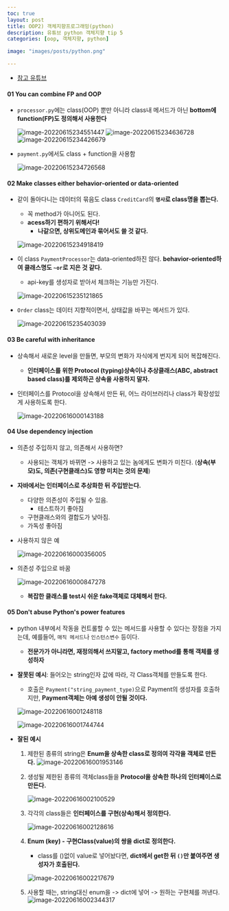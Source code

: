 ```yaml
---
toc: true
layout: post
title: OOP2) 객체지향프로그래밍(python)
description: 유튜브 python 객체지향 tip 5
categories: [oop, 객체지향, python]

image: "images/posts/python.png"

---
```


- [참고 유튜브](https://www.youtube.com/watch?v=-ghD-XjjO2g&t=1s) 

#### 01 You can combine FP and OOP



- `processor.py`에는 class(OOP) 뿐만 아니라 class내 메서드가 아닌 **bottom에 function(FP)도 정의해서 사용한다** 

  ![image-20220615234551447](https://raw.githubusercontent.com/is3js/screenshots/main/image-20220615234551447.png)
  ![image-20220615234636728](https://raw.githubusercontent.com/is3js/screenshots/main/image-20220615234636728.png)![image-20220615234426679](https://raw.githubusercontent.com/is3js/screenshots/main/image-20220615234426679.png)

- `payment.py`에서도 class + function을 사용함

  ![image-20220615234726568](https://raw.githubusercontent.com/is3js/screenshots/main/image-20220615234726568.png)







#### 02 Make classes either behavior-oriented or data-oriented

- 같이 돌아다니는 데이터의 묶음도 class `CreditCard`의 **`명사`로 class명을 뽑는다.**

  - 꼭 method가 아니어도 된다.
  - **acess하기 편하기 위해서다!**
    - **나같으면, 상위도메인과 묶어서도 쓸 것 같다.**

  ![image-20220615234918419](https://raw.githubusercontent.com/is3js/screenshots/main/image-20220615234918419.png)



- 이 class `PaymentProcessor`는 data-oriented하진 않다. **behavior-oriented하여 클래스명도 `~or`로 지은 것 같다.**

  - api-key를 생성자로 받아서  체크하는 기능만 가진다.

  ![image-20220615235121865](https://raw.githubusercontent.com/is3js/screenshots/main/image-20220615235121865.png)





- `Order` class는 데이터 지향적이면서, 상태값을 바꾸는 메서드가 있다.

  ![image-20220615235403039](https://raw.githubusercontent.com/is3js/screenshots/main/image-20220615235403039.png)





#### 03 Be careful with inheritance

- 상속해서 새로운 level을 만들면, 부모의 변화가 자식에게 번지게 되어 복잡해진다.

  - **인터페이스를 위한 Protocol (typing)상속이나 추상클래스(ABC, abstract based class)를 제외하곤 상속을 사용하지 말자.**

- 인터페이스를 Protocol을 상속해서 만든 뒤, 어느 라이브러리나 class가 확장성있게 사용하도록 한다.

  ![image-20220616000143188](https://raw.githubusercontent.com/is3js/screenshots/main/image-20220616000143188.png)









#### 04 Use dependency injection

- 의존성 주입하지 않고, 의존해서 사용하면?
  - 사용되는 객체가 바뀌면 -> 사용하고 있는 놈에게도 변화가 미친다. (**상속(부모)도, 의존(구현클래스)도 영향 미치는 것의 문제**)
- **자바에서는 인터페이스로 추상화한 뒤 주입받는다.**
  - 다양한 의존성이 주입될 수 있음.
    - 테스트하기 좋아짐
  - 구현클래스와의 결합도가 낮아짐.
  - 가독성 좋아짐

- 사용하지 않은 예

  ![image-20220616000356005](https://raw.githubusercontent.com/is3js/screenshots/main/image-20220616000356005.png)

- 의존성 주입으로 바꿈

  ![image-20220616000847278](https://raw.githubusercontent.com/is3js/screenshots/main/image-20220616000847278.png)

  - **복잡한 클래스를 test시 쉬운 fake객체로 대체해서 한다.**





#### 05 Don't abuse Python's power features

- python 내부에서 작동을 컨트롤할 수 있는 메서드를 사용할 수 있다는 장점을 가지는데, 예를들어, `매직 메서드`나 `인스턴스변수` 등이다.
  - **전문가가 아니라면, 재정의해서 쓰지말고, factory method를 통해 객체를 생성하자**



- **잘못된 예시**: 들어오는 string인자 값에 따라, 각 Class객체를 만들도록 한다.

  - 호출은 `Payment("string_payment_type)`으로 Payment의 생성자를 호출하지만, **Payment객체는 아예 생성이 안될 것이다.**

  ![image-20220616001248118](https://raw.githubusercontent.com/is3js/screenshots/main/image-20220616001248118.png)

  ![image-20220616001744744](https://raw.githubusercontent.com/is3js/screenshots/main/image-20220616001744744.png)







- **잘된 예시**

  1. 제한된 종류의 string은 **Enum을 상속한 class로 정의여 각각을 객체로 만든다.**
     ![image-20220616001953146](https://raw.githubusercontent.com/is3js/screenshots/main/image-20220616001953146.png)

  2. 생성될 제한된 종류의 객체class들을 **Protocol을 상속한 하나의 인터페이스로 만든다.**

     ![image-20220616002100529](https://raw.githubusercontent.com/is3js/screenshots/main/image-20220616002100529.png)

  3. 각각의 class들은 **인터페이스를 구현(상속)해서 정의한다.**

     ![image-20220616002128616](https://raw.githubusercontent.com/is3js/screenshots/main/image-20220616002128616.png)

  4. **Enum (key) - 구현Class(value)의 쌍을 dict로 정의한다.**

     - class를 ()없이 value로 넣어놨다면, **dict에서 get한 뒤 `()`만 붙여주면 생성자가 호출된다.**

     ![image-20220616002217679](https://raw.githubusercontent.com/is3js/screenshots/main/image-20220616002217679.png)

  5. 사용할 때는, string대신 enum을 -> dict에 넣어 -> 원하는 구현체를 꺼낸다.
     ![image-20220616002344317](https://raw.githubusercontent.com/is3js/screenshots/main/image-20220616002344317.png)